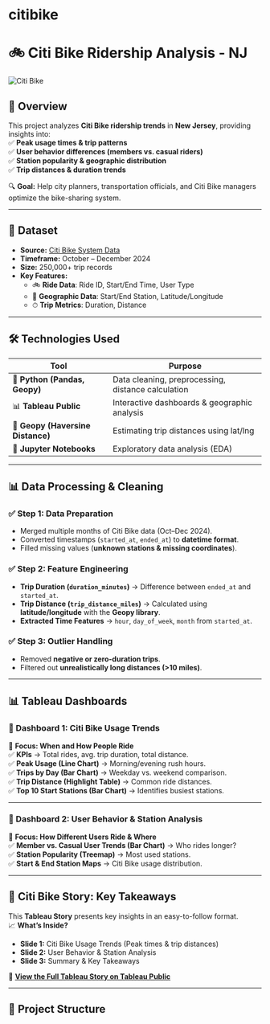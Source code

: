 # citibike
# 🚲 Citi Bike Ridership Analysis - NJ  

![Citi Bike](https://upload.wikimedia.org/wikipedia/commons/thumb/e/e7/Citi_Bike_logo.svg/800px-Citi_Bike_logo.svg.png)  

## 📌 Overview  
This project analyzes **Citi Bike ridership trends** in **New Jersey**, providing insights into:  
✅ **Peak usage times & trip patterns**  
✅ **User behavior differences (members vs. casual riders)**  
✅ **Station popularity & geographic distribution**  
✅ **Trip distances & duration trends**  

🔍 **Goal:** Help city planners, transportation officials, and Citi Bike managers optimize the bike-sharing system.  

---

## 📂 Dataset  
- **Source:** [Citi Bike System Data](https://ride.citibikenyc.com/system-data)  
- **Timeframe:** October – December 2024  
- **Size:** 250,000+ trip records  
- **Key Features:**  
  - 🚲 **Ride Data**: Ride ID, Start/End Time, User Type  
  - 📍 **Geographic Data**: Start/End Station, Latitude/Longitude  
  - ⏱ **Trip Metrics**: Duration, Distance  

---

## 🛠 Technologies Used  
| **Tool**  | **Purpose** |
|-----------|------------|
| 🐍 **Python (Pandas, Geopy)** | Data cleaning, preprocessing, distance calculation |
| 📊 **Tableau Public** | Interactive dashboards & geographic analysis |
| 📍 **Geopy (Haversine Distance)** | Estimating trip distances using lat/lng |
| 🔢 **Jupyter Notebooks** | Exploratory data analysis (EDA) |

---

## 📊 Data Processing & Cleaning  
### ✅ **Step 1: Data Preparation**  
- Merged multiple months of Citi Bike data (Oct–Dec 2024).  
- Converted timestamps (`started_at`, `ended_at`) to **datetime format**.  
- Filled missing values (**unknown stations & missing coordinates**).  

### ✅ **Step 2: Feature Engineering**  
- **Trip Duration (`duration_minutes`)** → Difference between `ended_at` and `started_at`.  
- **Trip Distance (`trip_distance_miles`)** → Calculated using **latitude/longitude** with the **Geopy library**.  
- **Extracted Time Features** → `hour`, `day_of_week`, `month` from `started_at`.  

### ✅ **Step 3: Outlier Handling**  
- Removed **negative or zero-duration trips**.  
- Filtered out **unrealistically long distances (>10 miles)**.  

---

## 📊 Tableau Dashboards  
### **📌 Dashboard 1: Citi Bike Usage Trends**  
🔎 **Focus: When and How People Ride**  
✅ **KPIs** → Total rides, avg. trip duration, total distance.  
✅ **Peak Usage (Line Chart)** → Morning/evening rush hours.  
✅ **Trips by Day (Bar Chart)** → Weekday vs. weekend comparison.  
✅ **Trip Distance (Highlight Table)** → Common ride distances.  
✅ **Top 10 Start Stations (Bar Chart)** → Identifies busiest stations.  

---

### **📌 Dashboard 2: User Behavior & Station Analysis**  
🔎 **Focus: How Different Users Ride & Where**  
✅ **Member vs. Casual User Trends (Bar Chart)** → Who rides longer?  
✅ **Station Popularity (Treemap)** → Most used stations.  
✅ **Start & End Station Maps** → Citi Bike usage distribution.  


---

## 📖 Citi Bike Story: Key Takeaways  
This **Tableau Story** presents key insights in an easy-to-follow format.  
📈 **What’s Inside?**  
- **Slide 1:** Citi Bike Usage Trends (Peak times & trip distances)  
- **Slide 2:** User Behavior & Station Analysis  
- **Slide 3:** Summary & Key Takeaways  

🔗 **[View the Full Tableau Story on Tableau Public](https://public.tableau.com/app/profile/mehmet.cingoz/viz/citibike_17386539225570/UnlockingCitiBikeUsageBehaviorHotspots)**  

---

## 📂 Project Structure  
